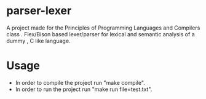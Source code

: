 # parser-lexer
A project made for the Principles of Programming Languages and Compilers class . Flex/Bison based lexer/parser for lexical and semantic analysis of a dummy , C like language. 

# Usage
* In order to compile the project run "make compile".
* In order to run the project run "make run file=test.txt".
